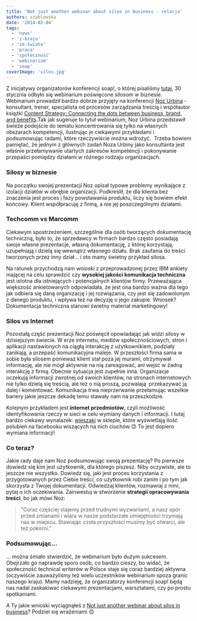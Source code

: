 ```yaml
---
title: 'Not just another webinar about silos in business - relacja'
authors: szablowska
date: '2014-02-04'
tags:
  - 'news'
  - 'z-kraju'
  - 'ze-świata'
  - 'praca'
  - 'społeczność'
  - 'webinarium'
  - 'soap'
coverImage: 'silos.jpg'
---
```


Z inicjatywy organizatorów konferencji soap!, o której pisaliśmy
[tutaj](http://techwriter.pl/soap-technical-communication-conference-relacja/ 'soap! technical communication conference – relacja'), 30
stycznia odbyło się webinarium poświęcone silosom w biznesie. Webinarium
prowadził bardzo dobrze przyjęty na
konferencji [Noz Urbina](http://urbinaconsulting.com/ 'Noz Urbina') -
konsultant, trener, specjalista od procesów zarządzania treścią i współautor
książki
[Content Strategy: Connecting the dots between business, brand, and benefits](http://thecontentstrategybook.com/ 'Content Strategy: Connecting the dots between business, brand, and benefits').Tak
jak sugeruje to tytuł webinarium, Noz Urbina przedstawił świeże podejście do
tematu koncentrowania się tylko na własnych obszarach kompetencji, ilustrując je
ciekawymi przykładami i podsumowując radami, które rzeczywiście można wdrożyć.
 Trzeba bowiem pamiętać, że jednym z głównych zadań Noza Urbiny jako konsultanta
jest właśnie przełamywanie utartych zakresów kompetencji i pokonywanie przepaści
pomiędzy działami w różnego rodzaju organizacjach.

<!--truncate-->

### Silosy w biznesie

Na początku swojej prezentacji Noz opisał typowe problemy wynikające z izolacji
działów w obrębie organizacji. Podkreślił, że dla klienta bez znaczenia jest
proces i fazy powstawania produktu, liczy się bowiem efekt końcowy. Klient
współpracuję z firmą, a nie jej poszczególnymi działami.

### Techcomm vs Marcomm

Ciekawym spostrzeżeniem, szczególnie dla osób tworzących dokumentację
techniczną, było to, że sprzedawcy w firmach bardzo często posiadają swoje
własne prezentacje, własną dokumentację, z której korzystają, uzupełniają i
dzielą się wewnątrz własnego działu. Brak zaufania do treści tworzonych przez
inny dział... i oto mamy świetny przykład silosa.

Na ratunek przychodzą nam wnioski z przeprowadzonej przez IBM ankiety mającej na
celu sprawdzić czy **wysokiej jakości komunikacja techniczna** jest istotna dla
istniejących i potencjalnych klientów firmy. Przeważająca większość
ankietowanych odpowiadała, że jest ona bardzo ważna dla tego jak odbiera się
daną organizację i jej rozwiązania, czy jest się zadowolonym z danego produktu,
i wpływa też na decyzję o jego zakupie. Wniosek? Dokumentacja techniczna stanowi
świetny materiał marketingowy!

### Silos vs Internet

Pozostałą część prezentacji Noz poświęcił opowiadając jak widzi silosy w
dzisiejszym świecie. W erze internetu, mediów społecznościowych, stron i
aplikacji nastawionych na ciągłą interakcję z użytkownikiem, podziały zanikają,
a przepaść komunikacyjna maleje. W przeszłości firma sama w sobie była silosem
ponieważ klient stał poza jej murami, otrzymywał informację, ale nie mógł
aktywnie na nią zareagować, ani wejść w żadną interakcję z firmą. Obecnie
sytuacja jest zupełnie inna. Organizacje oczekują informacji zwrotnej od swoich
klientów, na stronach internetowych nie tylko dzielą się treścią, ale też o nią
proszą, pozwalają  przekazywać ją dalej i komentować. Komunikacja trwa
nieprzerwanie przełamując wszelkie bariery jakie jeszcze dekadę temu stawały nam
na przeszkodzie.

Kolejnym przykładem jest **internet przedmiotów**, czyli możliwość
identyfikowania rzeczy w sieci w celu wymiany danych i informacji. I tutaj
bardzo ciekawy wynalazek:
[wieszaki](http://mashable.com/2012/05/08/hangers-update-facebook-likes/ 'wieszaki')
w sklepie, które wyświetlają ilość polubień na facebooku wiszących na nich
ciuchów 😊 To jest dopiero wymiana informacji!

### Co teraz?

Jakie rady daje nam Noz podsumowując swoją prezentację? Po pierwsze dowiedz się
kim jest użytkownik, dla którego piszesz. Niby oczywiste, ale to jeszcze nie
wszystko. Dowiedz się, jaki jest proces korzystania z przygotowanych przez
Ciebie treści, co użytkownik robi zanim i po tym jak skorzysta z Twojej
dokumentacji. Odwiedzaj klientów, rozmawiaj z nimi, pytaj o ich oczekiwania.
Zainwestuj w stworzenie **strategii opracowywania treści**, bo jak mówi Noz:

> "Coraz częściej stajemy przed trudnymi wyzwaniami, a nasz opór przed zmianami
> i wiara w nasze podstarzałe umiejętności trzymają nas w miejscu. Stawiając
> czoła przyszłości musimy być otwarci, ale też pokorni."

### Podsumowując...

... można śmiało stwierdzić, że webinarium było dużym sukcesem. Obejrzało go
naprawdę sporo osób, co bardzo cieszy, bo widać, że społeczność technical
writerów w Polsce staje się coraz bardziej aktywna (oczywiście zauważyliśmy też
wielu uczestników webinarium spoza granic naszego kraju). Mamy nadzieję, że
organizatorzy konferencji soap! będą nas nadal zaskakiwać ciekawymi
prezentacjami, warsztatami, czy po prostu spotkaniami.

A Ty jakie wnioski wyciągnąłeś z
[Not just another webinar about silos in business](http://www.soapconf.com/silos-recording/)?
Podziel się wrażeniami 😊
